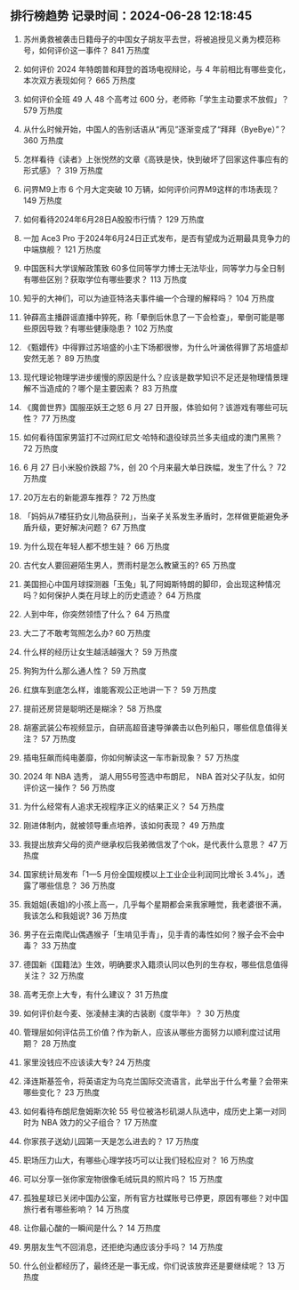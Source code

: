 
## 排行榜趋势 记录时间：2024-06-28 12:18:45
  
  1. 苏州勇救被袭击日籍母子的中国女子胡友平去世，将被追授见义勇为模范称号，如何评价这一事件？ 841 万热度
    
  2. 如何评价 2024 年特朗普和拜登的首场电视辩论，与 4 年前相比有哪些变化，本次双方表现如何？ 665 万热度
    
  3. 如何评价全班 49 人 48 个高考过 600 分，老师称「学生主动要求不放假」？ 579 万热度
    
  4. 从什么时候开始，中国人的告别话语从“再见”逐渐变成了“拜拜（ByeBye）”？ 360 万热度
    
  5. 怎样看待《读者》上张悦然的文章《高铁是快，快到破坏了回家这件事应有的形式感》？ 319 万热度
    
  6. 问界M9上市 6 个月大定突破 10 万辆，如何评价问界M9这样的市场表现？ 149 万热度
    
  7. 如何看待2024年6月28日A股股市行情？ 129 万热度
    
  8. 一加 Ace3 Pro 于2024年6月24日正式发布，是否有望成为近期最具竞争力的中端旗舰？ 121 万热度
    
  9. 中国医科大学误解政策致 60多位同等学力博士无法毕业，同等学力与全日制有哪些区别？获取学位有哪些要求？ 113 万热度
    
  10. 知乎的大神们，可以为迪亚特洛夫事件编一个合理的解释吗？ 104 万热度
    
  11. 钟薛高主播辟谣直播中猝死，称「晕倒后休息了一下会检查」，晕倒可能是哪些原因导致？有哪些健康隐患？ 102 万热度
    
  12. 《甄嬛传》中得罪过苏培盛的小主下场都很惨，为什么叶澜依得罪了苏培盛却安然无恙？ 89 万热度
    
  13. 现代理论物理学进步缓慢的原因是什么？应该是数学知识不足还是物理情景理解不当造成的？哪个是主要因素？ 83 万热度
    
  14. 《魔兽世界》国服巫妖王之怒 6 月 27 日开服，体验如何？该游戏有哪些可玩性？ 77 万热度
    
  15. 如何看待国家男篮打不过网红尼文·哈特和退役球员兰多夫组成的澳门黑熊？ 72 万热度
    
  16. 6 月 27 日小米股价跌超 7%，创 20 个月来最大单日跌幅，发生了什么？ 72 万热度
    
  17. 20万左右的新能源车推荐？ 72 万热度
    
  18. 「妈妈从7楼狂扔女儿物品获刑」，当亲子关系发生矛盾时，怎样做更能避免矛盾升级，更好解决问题？ 67 万热度
    
  19. 为什么现在年轻人都不想生娃？ 66 万热度
    
  20. 古代女人要回避陌生男人，贾雨村是怎么教黛玉的? 65 万热度
    
  21. 美国担心中国月球探测器「玉兔」轧了阿姆斯特朗的脚印，会出现这种情况吗？如何保护人类在月球上的历史遗迹？ 64 万热度
    
  22. 人到中年，你突然领悟了什么？ 64 万热度
    
  23. 大二了不敢考驾照怎么办? 60 万热度
    
  24. 什么样的经历让女生越活越强大？ 59 万热度
    
  25. 狗狗为什么那么通人性？ 59 万热度
    
  26. 红旗车到底怎么样，谁能客观公正地讲一下？ 59 万热度
    
  27. 提前还房贷是聪明还是糊涂？ 58 万热度
    
  28. 胡塞武装公布视频显示，自研高超音速导弹袭击以色列船只，哪些信息值得关注？ 57 万热度
    
  29. 插电狂飙而纯电萎靡，你如何解读这一车市新现象？ 57 万热度
    
  30. 2024 年 NBA 选秀， 湖人用55号签选中布朗尼， NBA 首对父子队友，如何评价这一操作？ 56 万热度
    
  31. 为什么经常有人追求无视程序正义的结果正义？ 54 万热度
    
  32. 刚进体制内，就被领导重点培养，该如何表现？ 49 万热度
    
  33. 我提出放弃父母的资产继承权后我弟微信发了个ok，是代表什么意思？ 47 万热度
    
  34. 国家统计局发布「1—5 月份全国规模以上工业企业利润同比增长 3.4%」，透露了哪些信息？ 36 万热度
    
  35. 我姐姐(表姐)的小孩上高一，几乎每个星期都会来我家睡觉，我老婆很不满，我该怎么和我姐说? 36 万热度
    
  36. 男子在云南爬山偶遇猴子「生啃见手青」，见手青的毒性如何？猴子会不会中毒？ 33 万热度
    
  37. 德国新《国籍法》生效，明确要求入籍须认同以色列的生存权，哪些信息值得关注？ 32 万热度
    
  38. 高考无奈上大专，有什么建议？ 31 万热度
    
  39. 如何评价赵今麦、张凌赫主演的古装剧《度华年》？ 30 万热度
    
  40. 管理层如何评估员工价值？作为新人，应该从哪些方面努力以顺利度过试用期？ 28 万热度
    
  41. 家里没钱应不应该读大专? 24 万热度
    
  42. 泽连斯基签令，将英语定为乌克兰国际交流语言，此举出于什么考量？会带来哪些变化？ 23 万热度
    
  43. 如何看待布朗尼詹姆斯次轮 55 号位被洛杉矶湖人队选中，成历史上第一对同时为 NBA 效力的父子组合？ 17 万热度
    
  44. 你家孩子送幼儿园第一天是怎么进去的？ 17 万热度
    
  45. 职场压力山大，有哪些心理学技巧可以让我们轻松应对？ 16 万热度
    
  46. 可以分享一张你家宠物很像毛绒玩具的照片吗？ 15 万热度
    
  47. 孤独星球已关闭中国办公室，所有官方社媒账号已停更，原因有哪些？对中国旅行者有哪些影响？ 14 万热度
    
  48. 让你最心酸的一瞬间是什么？ 14 万热度
    
  49. 男朋友生气不回消息，还拒绝沟通应该分手吗？ 14 万热度
    
  50. 什么创业都经历了，最终还是一事无成，你们说该放弃还是要继续呢？ 13 万热度
    
